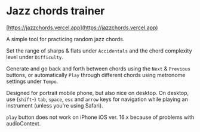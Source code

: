# Jazz chords trainer

[https://jazzchords.vercel.app](https://jazzchords.vercel.app)

A simple tool for practicing random jazz chords.

Set the range of sharps & flats under `Accidentals` and the chord complexity level under `Difficulty`.

Generate and go back and forth between chords using the `Next` & `Previous` buttons, or automatically `Play` through different chords using metronome settings under `Tempo`.

Designed for portrait mobile phone, but also nice on desktop. On desktop, use (`shift`-) `tab`, `space`, `esc` and `arrow` keys for navigation while playing an instrument (unless you're using Safari).

`play` button does not work on iPhone iOS ver. 16.x because of problems with audioContext.